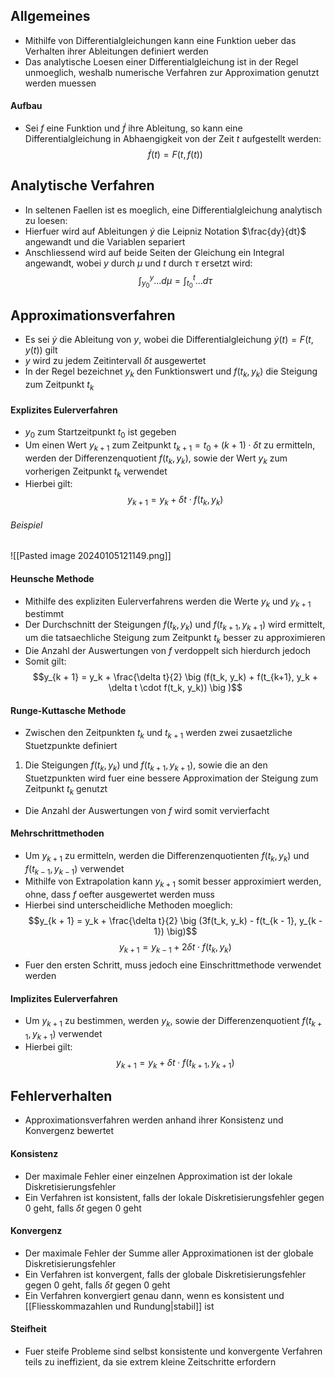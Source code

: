 ## Allgemeines
- Mithilfe von Differentialgleichungen kann eine Funktion ueber das Verhalten ihrer Ableitungen definiert werden
- Das analytische Loesen einer Differentialgleichung ist in der Regel unmoeglich, weshalb numerische Verfahren zur Approximation genutzt werden muessen
#### Aufbau
- Sei $f$ eine Funktion und $\dot{f}$ ihre Ableitung, so kann eine Differentialgleichung in Abhaengigkeit von der Zeit $t$ aufgestellt werden:
$$\dot{f}(t) = F(t, f(t))$$
## Analytische Verfahren
- In seltenen Faellen ist es moeglich, eine Differentialgleichung analytisch zu loesen:
- Hierfuer wird auf Ableitungen $\dot{y}$ die Leipniz Notation $\frac{dy}{dt}$ angewandt und die Variablen separiert
- Anschliessend wird auf beide Seiten der Gleichung ein Integral angewandt, wobei $y$ durch $\mu$ und $t$ durch $\tau$ ersetzt wird:
$$\int_{y_0}^y ... d\mu = \int_{t_0}^t ... d\tau$$
## Approximationsverfahren
- Es sei $\dot{y}$ die Ableitung von $y$, wobei die Differentialgleichung $\dot{y}(t) = F(t, y(t))$ gilt
- $y$ wird zu jedem Zeitintervall $\delta t$ ausgewertet
- In der Regel bezeichnet $y_k$ den Funktionswert und $f(t_k, y_k)$ die Steigung zum Zeitpunkt $t_k$
#### Explizites Eulerverfahren
- $y_0$ zum Startzeitpunkt $t_0$ ist gegeben
- Um einen Wert $y_{k + 1}$ zum Zeitpunkt $t_{k + 1} = t_0 + (k + 1) \cdot \delta t$ zu ermitteln, werden der Differenzenquotient $f(t_k, y_k)$, sowie der Wert $y_k$ zum vorherigen Zeitpunkt $t_k$ verwendet
- Hierbei gilt:
$$y_{k + 1} = y_k + \delta t \cdot f(t_k, y_k)$$
###### Beispiel
![[Pasted image 20240105121149.png]]
#### Heunsche Methode
- Mithilfe des expliziten Eulerverfahrens werden die Werte $y_k$ und $y_{k+1}$ bestimmt
- Der Durchschnitt der Steigungen $f(t_k, y_k)$ und $f(t_{k + 1}, y_{k + 1})$ wird ermittelt, um die tatsaechliche Steigung zum Zeitpunkt $t_k$ besser zu approximieren 
- Die Anzahl der Auswertungen von $f$ verdoppelt sich hierdurch jedoch
- Somit gilt:
$$y_{k + 1} = y_k + \frac{\delta t}{2} \big (f(t_k, y_k) + f(t_{k+1}, y_k + \delta t \cdot f(t_k, y_k)) \big )$$
#### Runge-Kuttasche Methode
- Zwischen den Zeitpunkten $t_k$ und $t_{k + 1}$ werden zwei zusaetzliche Stuetzpunkte definiert
1. Die Steigungen $f(t_k, y_k)$ und $f(t_{k + 1}, y_{k + 1})$, sowie die an den Stuetzpunkten wird fuer eine bessere Approximation der Steigung zum Zeitpunkt $t_k$ genutzt
- Die Anzahl der Auswertungen von $f$ wird somit vervierfacht
#### Mehrschrittmethoden
- Um $y_{k+1}$ zu ermitteln, werden die Differenzenquotienten $f(t_k, y_k)$ und $f(t_{k-1}, y_{k-1})$ verwendet
- Mithilfe von Extrapolation kann $y_{k + 1}$ somit besser approximiert werden, ohne, dass $f$ oefter ausgewertet werden muss
- Hierbei sind unterscheidliche Methoden moeglich:
$$y_{k + 1} = y_k + \frac{\delta t}{2} \big (3f(t_k, y_k) - f(t_{k - 1}, y_{k - 1}) \big)$$
$$y_{k + 1} = y_{k - 1} + 2\delta t \cdot f(t_k, y_k)$$
- Fuer den ersten Schritt, muss jedoch eine Einschrittmethode verwendet werden
#### Implizites Eulerverfahren
- Um $y_{k + 1}$ zu bestimmen, werden $y_k$, sowie der Differenzenquotient $f(t_{k + 1}, y_{k + 1})$ verwendet
- Hierbei gilt:
$$y_{k + 1} = y_k + \delta t \cdot f(t_{k + 1}, y_{k + 1})$$
## Fehlerverhalten
- Approximationsverfahren werden anhand ihrer Konsistenz und Konvergenz bewertet
#### Konsistenz
- Der maximale Fehler einer einzelnen Approximation ist der lokale Diskretisierungsfehler
- Ein Verfahren ist konsistent, falls der lokale Diskretisierungsfehler gegen 0 geht, falls $\delta t$ gegen 0 geht
#### Konvergenz
- Der maximale Fehler der Summe aller Approximationen ist der globale Diskretisierungsfehler
- Ein Verfahren ist konvergent, falls der globale Diskretisierungsfehler gegen 0 geht, falls $\delta t$ gegen 0 geht
- Ein Verfahren konvergiert genau dann, wenn es konsistent und [[Fliesskommazahlen und Rundung|stabil]] ist
#### Steifheit
- Fuer steife Probleme sind selbst konsistente und konvergente Verfahren teils zu ineffizient, da sie extrem kleine Zeitschritte erfordern
